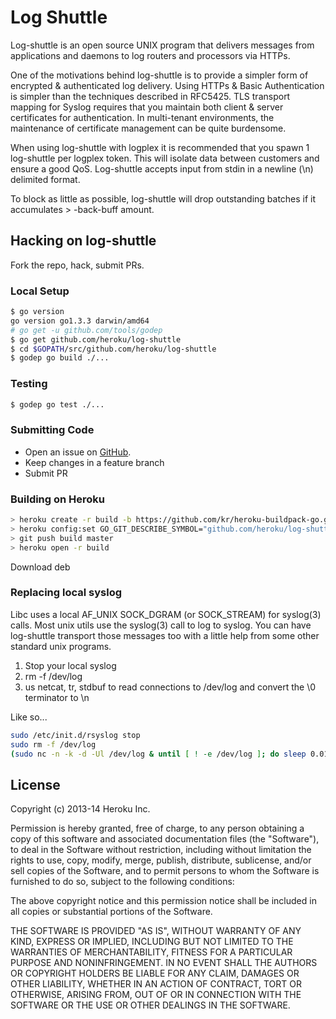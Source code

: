 # Log Shuttle

Log-shuttle is an open source UNIX program that delivers messages from
applications and daemons to log routers and processors via HTTPs.

One of the motivations behind log-shuttle is to provide a simpler form of
encrypted & authenticated log delivery. Using HTTPs & Basic Authentication is
simpler than the techniques described in RFC5425. TLS transport mapping for
Syslog requires that you maintain both client & server certificates for
authentication. In multi-tenant environments, the maintenance of certificate
management can be quite burdensome.

When using log-shuttle with logplex it is recommended that you spawn 1
log-shuttle per logplex token. This will isolate data between customers and
ensure a good QoS. Log-shuttle accepts input from stdin in a newline (\n)
delimited format. 

To block as little as possible, log-shuttle will drop outstanding batches if
it accumulates > -back-buff amount.

## Hacking on log-shuttle

Fork the repo, hack, submit PRs.

### Local Setup

```bash
$ go version
go version go1.3.3 darwin/amd64
# go get -u github.com/tools/godep
$ go get github.com/heroku/log-shuttle
$ cd $GOPATH/src/github.com/heroku/log-shuttle
$ godep go build ./...
```

### Testing

```bash
$ godep go test ./...
```

### Submitting Code

* Open an issue on [GitHub](https://github.com/heroku/log-shuttle/issues?state=open).
* Keep changes in a feature branch
* Submit PR

### Building on Heroku

```bash
> heroku create -r build -b https://github.com/kr/heroku-buildpack-go.git log-shuttle-build
> heroku config:set GO_GIT_DESCRIBE_SYMBOL="github.com/heroku/log-shuttle.VERSION"
> git push build master
> heroku open -r build
```
Download deb

### Replacing local syslog

Libc uses a local AF_UNIX SOCK_DGRAM (or SOCK_STREAM) for syslog(3) calls. Most unix utils use the syslog(3) call to log to syslog. You can have log-shuttle transport those messages too with a little help from some other standard unix programs.

1. Stop your local syslog
2. rm -f /dev/log
3. us netcat, tr, stdbuf to read connections to /dev/log and convert the \0 terminator to \n

Like so...

```bash
sudo /etc/init.d/rsyslog stop
sudo rm -f /dev/log
(sudo nc -n -k -d -Ul /dev/log & until [ ! -e /dev/log ]; do sleep 0.01; done; sudo chmod a+rw /dev/log) | stdbuf -i0 -o0 tr \\0 \\n | ./log-shuttle -logs-url=... ... -input-format=1
```

## License

Copyright (c) 2013-14 Heroku Inc.

Permission is hereby granted, free of charge, to any person obtaining a copy of
this software and associated documentation files (the "Software"), to deal in
the Software without restriction, including without limitation the rights to
use, copy, modify, merge, publish, distribute, sublicense, and/or sell copies
of the Software, and to permit persons to whom the Software is furnished to do
so, subject to the following conditions:

The above copyright notice and this permission notice shall be included in all
copies or substantial portions of the Software.

THE SOFTWARE IS PROVIDED "AS IS", WITHOUT WARRANTY OF ANY KIND, EXPRESS OR
IMPLIED, INCLUDING BUT NOT LIMITED TO THE WARRANTIES OF MERCHANTABILITY,
FITNESS FOR A PARTICULAR PURPOSE AND NONINFRINGEMENT. IN NO EVENT SHALL THE
AUTHORS OR COPYRIGHT HOLDERS BE LIABLE FOR ANY CLAIM, DAMAGES OR OTHER
LIABILITY, WHETHER IN AN ACTION OF CONTRACT, TORT OR OTHERWISE, ARISING FROM,
OUT OF OR IN CONNECTION WITH THE SOFTWARE OR THE USE OR OTHER DEALINGS IN THE
SOFTWARE.

